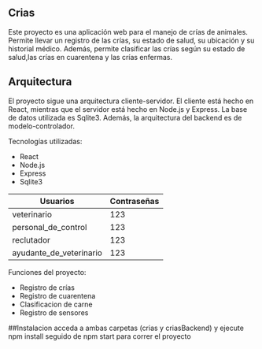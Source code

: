 ## Crias

Este proyecto es una aplicación web para el manejo de crías de animales. Permite llevar un registro de las crías, su estado de salud, su ubicación y su historial médico. Además, permite clasificar las crías según su estado de salud,las crías en cuarentena y las crías enfermas.

## Arquitectura
El proyecto sigue una arquitectura cliente-servidor. El cliente está hecho en React, mientras que el servidor está hecho en Node.js y Express. La base de datos utilizada es Sqlite3. Además, la arquitectura del backend es de modelo-controlador.


Tecnologías utilizadas:
* React
* Node.js
* Express
* Sqlite3

Usuarios | Contraseñas
---------|------------
veterinario | 123
personal_de_control | 123
reclutador | 123
ayudante_de_veterinario | 123


Funciones del proyecto:
* Registro de crías
* Registro de cuarentena
* Clasificacion de carne
* Registro de sensores

##Instalacion
acceda a ambas carpetas (crias y criasBackend) y ejecute npm install seguido de npm start para correr el proyecto


